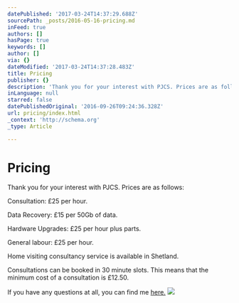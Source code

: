 ```yaml
---
datePublished: '2017-03-24T14:37:29.688Z'
sourcePath: _posts/2016-05-16-pricing.md
inFeed: true
authors: []
hasPage: true
keywords: []
author: []
via: {}
dateModified: '2017-03-24T14:37:28.483Z'
title: Pricing
publisher: {}
description: 'Thank you for your interest with PJCS. Prices are as follows:'
inLanguage: null
starred: false
datePublishedOriginal: '2016-09-26T09:24:36.328Z'
url: pricing/index.html
_context: 'http://schema.org'
_type: Article

---
```

# Pricing

Thank you for your interest with PJCS. Prices are as follows:

Consultation: £25 per hour.

Data Recovery: £15 per 50Gb of data.

Hardware Upgrades: £25 per hour plus parts.

General labour: £25 per hour.

Home visiting consultancy service is available in Shetland.

Consultations can be booked in 30 minute slots. This means that the minimum cost of a consultation is £12.50\.

If you have any questions at all, you can find me [here.][0]
![](https://the-grid-user-content.s3-us-west-2.amazonaws.com/c292bedd-9bb9-4570-a710-b45af49c8a89.jpg)

[0]: https://www.facebook.com/PhillipJohnsonConsultancy/timeline